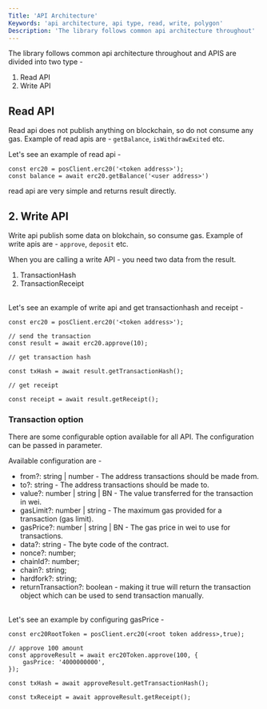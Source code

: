 ```yaml
---
Title: 'API Architecture'
Keywords: 'api architecture, api type, read, write, polygon'
Description: 'The library follows common api architecture throughout'
---
```


The library follows common api architecture throughout and APIS are divided into two type -

1. Read API
2. Write API

## Read API

Read api does not publish anything on blockchain, so do not consume any gas. Example of read apis are - `getBalance`, `isWithdrawExited` etc.

Let's see an example of read api -

```
const erc20 = posClient.erc20('<token address>');
const balance = await erc20.getBalance('<user address>')
```

read api are very simple and returns result directly.

## 2. Write API

Write api publish some data on blokchain, so consume gas. Example of write apis are - `approve`, `deposit` etc.

When you are calling a write API - you need two data from the result.

1. TransactionHash
2. TransactionReceipt

<br>
Let's see an example of write api and get transactionhash and receipt -

```
const erc20 = posClient.erc20('<token address>');

// send the transaction
const result = await erc20.approve(10);

// get transaction hash

const txHash = await result.getTransactionHash();

// get receipt

const receipt = await result.getReceipt();

```

### Transaction option

There are some configurable option available for all API. The configuration can be passed in parameter.

Available configuration are -

- from?: string | number - The address transactions should be made from.
- to?: string - The address transactions should be made to.
- value?: number | string | BN - The value transferred for the transaction in wei.
- gasLimit?: number | string - The maximum gas provided for a transaction (gas limit).
- gasPrice?: number | string | BN - The gas price in wei to use for transactions.
- data?: string - The byte code of the contract.
- nonce?: number;
- chainId?: number;
- chain?: string;
- hardfork?: string;
- returnTransaction?: boolean - making it true will return the transaction object which can be used to send transaction manually.

<br>
Let's see an example by configuring gasPrice -

```
const erc20RootToken = posClient.erc20(<root token address>,true);

// approve 100 amount
const approveResult = await erc20Token.approve(100, {
    gasPrice: '4000000000',
});

const txHash = await approveResult.getTransactionHash();

const txReceipt = await approveResult.getReceipt();

```
